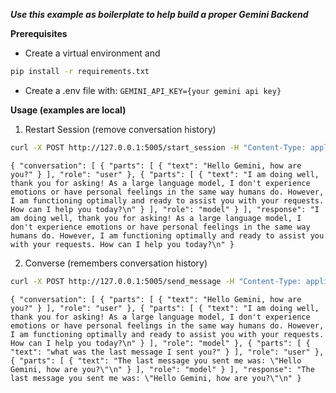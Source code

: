 ***Use this example as boilerplate to help build a proper Gemini Backend***


**Prerequisites**
- Create a virtual environment and
```bash
pip install -r requirements.txt
```
- Create a .env file with:
`GEMINI_API_KEY={your gemini api key}`

**Usage (examples are local)**

1. Restart Session (remove conversation history)
```bash
curl -X POST http://127.0.0.1:5005/start_session -H "Content-Type: application/json"
```

`
{
  "conversation": [
    {
      "parts": [
        {
          "text": "Hello Gemini, how are you?"
        }
      ],
      "role": "user"
    },
    {
      "parts": [
        {
          "text": "I am doing well, thank you for asking! As a large language model, I don't experience emotions or have personal feelings in the same way humans do. However, I am functioning optimally and ready to assist you with your requests. How can I help you today?\n"
        }
      ],
      "role": "model"
    }
  ],
  "response": "I am doing well, thank you for asking! As a large language model, I don't experience emotions or have personal feelings in the same way humans do. However, I am functioning optimally and ready to assist you with your requests. How can I help you today?\n"
}
`

2. Converse (remembers conversation history)
```bash
curl -X POST http://127.0.0.1:5005/send_message -H "Content-Type: application/json" -d '{"message": "what was the last message I sent you?"}'
```

`
{
  "conversation": [
    {
      "parts": [
        {
          "text": "Hello Gemini, how are you?"
        }
      ],
      "role": "user"
    },
    {
      "parts": [
        {
          "text": "I am doing well, thank you for asking! As a large language model, I don't experience emotions or have personal feelings in the same way humans do. However, I am functioning optimally and ready to assist you with your requests. How can I help you today?\n"
        }
      ],
      "role": "model"
    },
    {
      "parts": [
        {
          "text": "what was the last message I sent you?"
        }
      ],
      "role": "user"
    },
    {
      "parts": [
        {
          "text": "The last message you sent me was: \"Hello Gemini, how are you?\"\n"
        }
      ],
      "role": "model"
    }
  ],
  "response": "The last message you sent me was: \"Hello Gemini, how are you?\"\n"
}
`
